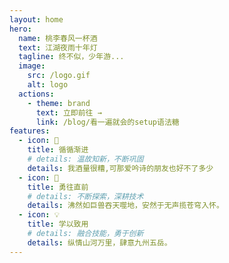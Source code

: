 ```yaml
---
layout: home
hero:
  name: 桃李春风一杯酒
  text: 江湖夜雨十年灯
  tagline: 终不似，少年游...
  image:
    src: /logo.gif
    alt: logo
  actions:
    - theme: brand
      text: 立即前往 →
      link: /blog/看一遍就会的setup语法糖
features:
  - icon: 🍷
    title: 循循渐进
    # details: 温故知新，不断巩固
    details: 我酒量很糟,可那爱吟诗的朋友也好不了多少
  - icon: 🚀
    title: 勇往直前
    # details: 不断探索，深耕技术
    details: 沸然如巨兽吞天噬地，安然于无声揽苍穹入怀。
  - icon: 💡
    title: 学以致用
    # details: 融合技能，勇于创新
    details: 纵情山河万里，肆意九州五岳。
---
```

